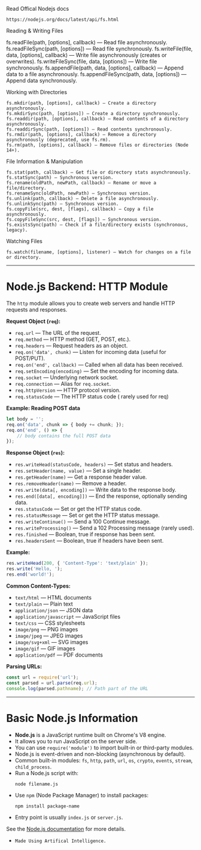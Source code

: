 Read Offical Nodejs docs

    https://nodejs.org/docs/latest/api/fs.html

Reading & Writing Files

   fs.readFile(path, [options], callback) — Read file asynchronously.
   fs.readFileSync(path, [options]) — Read file synchronously.
   fs.writeFile(file, data, [options], callback) — Write file asynchronously (creates or overwrites).
   fs.writeFileSync(file, data, [options]) — Write file synchronously.
   fs.appendFile(path, data, [options], callback) — Append data to a file asynchronously.
   fs.appendFileSync(path, data, [options]) — Append data synchronously.

Working with Directories

    fs.mkdir(path, [options], callback) — Create a directory asynchronously.
    fs.mkdirSync(path, [options]) — Create a directory synchronously.
    fs.readdir(path, [options], callback) — Read contents of a directory asynchronously.
    fs.readdirSync(path, [options]) — Read contents synchronously.
    fs.rmdir(path, [options], callback) — Remove a directory asynchronously (deprecated, use fs.rm).
    fs.rm(path, [options], callback) — Remove files or directories (Node 14+).

File Information & Manipulation

    fs.stat(path, callback) — Get file or directory stats asynchronously.
    fs.statSync(path) — Synchronous version.
    fs.rename(oldPath, newPath, callback) — Rename or move a file/directory.
    fs.renameSync(oldPath, newPath) — Synchronous version.
    fs.unlink(path, callback) — Delete a file asynchronously.
    fs.unlinkSync(path) — Synchronous version.
    fs.copyFile(src, dest, [flags], callback) — Copy a file asynchronously.
    fs.copyFileSync(src, dest, [flags]) — Synchronous version.
    fs.existsSync(path) — Check if a file/directory exists (synchronous, legacy).

Watching Files

    fs.watch(filename, [options], listener) — Watch for changes on a file or directory.

---

# Node.js Backend: HTTP Module

The `http` module allows you to create web servers and handle HTTP requests and responses.

**Request Object (`req`):**
- `req.url` — The URL of the request.
- `req.method` — HTTP method (GET, POST, etc.).
- `req.headers` — Request headers as an object.
- `req.on('data', chunk)` — Listen for incoming data (useful for POST/PUT).
- `req.on('end', callback)` — Called when all data has been received.
- `req.setEncoding(encoding)` — Set the encoding for incoming data.
- `req.socket` — Underlying network socket.
- `req.connection` — Alias for `req.socket`.
- `req.httpVersion` — HTTP protocol version.
- `req.statusCode` — The HTTP status code ( rarely used for req)

**Example: Reading POST data**
```js
let body = '';
req.on('data', chunk => { body += chunk; });
req.on('end', () => {
    // body contains the full POST data
});
```

**Response Object (`res`):**
- `res.writeHead(statusCode, headers)` — Set status and headers.
- `res.setHeader(name, value)` — Set a single header.
- `res.getHeader(name)` — Get a response header value.
- `res.removeHeader(name)` — Remove a header.
- `res.write(data[, encoding])` — Write data to the response body.
- `res.end([data[, encoding]])` — End the response, optionally sending data.
- `res.statusCode` — Set or get the HTTP status code.
- `res.statusMessage` — Set or get the HTTP status message.
- `res.writeContinue()` — Send a 100 Continue message.
- `res.writeProcessing()` — Send a 102 Processing message (rarely used).
- `res.finished` — Boolean, true if response has been sent.
- `res.headersSent` — Boolean, true if headers have been sent.

**Example:**
```js
res.writeHead(200, { 'Content-Type': 'text/plain' });
res.write('Hello, ');
res.end('world!');
```

**Common Content-Types:**
- `text/html` — HTML documents
- `text/plain` — Plain text
- `application/json` — JSON data
- `application/javascript` — JavaScript files
- `text/css` — CSS stylesheets
- `image/png` — PNG images
- `image/jpeg` — JPEG images
- `image/svg+xml` — SVG images
- `image/gif` — GIF images
- `application/pdf` — PDF documents

**Parsing URLs:**
```js
const url = require('url');
const parsed = url.parse(req.url);
console.log(parsed.pathname); // Path part of the URL
```

---

# Basic Node.js Information

- **Node.js** is a JavaScript runtime built on Chrome's V8 engine.
- It allows you to run JavaScript on the server side.
- You can use `require('module')` to import built-in or third-party modules.
- Node.js is event-driven and non-blocking (asynchronous by default).
- Common built-in modules: `fs`, `http`, `path`, `url`, `os`, `crypto`, `events`, `stream`, `child_process`.
- Run a Node.js script with:  
  ```
  node filename.js
  ```
- Use `npm` (Node Package Manager) to install packages:  
  ```
  npm install package-name
  ```
- Entry point is usually `index.js` or `server.js`.

See the [Node.js documentation](https://nodejs.org/en/docs/) for more details.


- `Made Using Artifical Intelligence.`